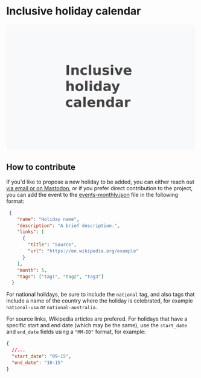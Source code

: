 # Inclusive holiday calendar

<img width="500" src="public/images/thumbnail.png" alt="The text 'Inclusive holiday calendar' written in dark color on a light background.">

## How to contribute

If you'd like to propose a new holiday to be added, you can either reach out [via email or on Mastodon](https://stefanbohacek.com/contact/), or if you prefer direct contribution to the project, you can add the event to the [events-monthly.json](https://github.com/stefanbohacek/holidays/blob/main/_data/events-monthly.json) file in the following format:


```json
 {
    "name": "Holiday name",
    "description": "A brief description.",
    "links": [
      {
        "title": "Source",
        "url": "https://en.wikipedia.org/example"
      }
    ],
    "month": 5,
    "tags": ["tag1", "tag2", "tag3"]
  }
```

For national holidays, be sure to include the `national` tag, and also tags that include a name of the country where the holiday is celebrated, for example `national-usa` or `national-australia`.

For source links, Wikipedia articles are prefered. For holidays that have a specific start and end date (which may be the same), use the `start_date` and `end_date` fields using a `"MM-DD"` format, for example:

```json
{
  //...
  "start_date": "09-15",
  "end_date": "10-15"
}
```


